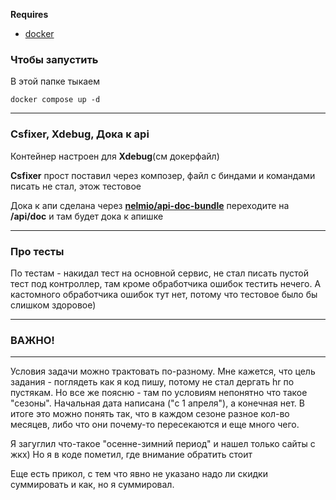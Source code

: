 
**Requires**
- [docker](https://www.docker.com/get-started/)

### Чтобы запустить

 В этой папке тыкаем

`docker compose up -d`

----------
### Csfixer, Xdebug, Дока к api

Контейнер настроен для **Xdebug**(см докерфайл)

**Csfixer** прост поставил через композер, файл с биндами и командами писать не стал, этож тестовое

Дока к апи сделана через **[nelmio/api-doc-bundle]([https://symfony.com/bundles/NelmioApiDocBundle/current/index.html])** 
переходите на **/api/doc** и там будет дока к апишке
______________
### Про тесты

По тестам - накидал тест на основной сервис, не стал писать пустой тест под контроллер, там кроме обработчика ошибок
тестить нечего. А кастомного обработчика ошибок тут нет, потому что тестовое было бы слишком здоровое)
______
### ВАЖНО!
_______
Условия задачи можно трактовать по-разному. Мне кажется, что цель задания - поглядеть как я код пишу, потому не стал
дергать hr по пустякам. Но все же поясню - там по условиям непонятно что такое "сезоны".
Начальная дата написана ("с 1 апреля"), а конечная нет. В итоге это можно понять так, что в каждом сезоне разное
кол-во месяцев, либо что они почему-то пересекаются и еще много чего.

Я загуглил что-такое "осенне-зимний период" и нашел только сайты с жкх)
Но я в коде пометил, где внимание обратить стоит

Еще есть прикол, с тем что явно не указано надо ли скидки суммировать и как, но я суммировал.